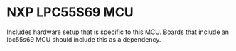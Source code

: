 # NXP LPC55S69 MCU

Includes hardware setup that is specific to this MCU.
Boards that include an lpc55s69 MCU should include this as a dependency.
